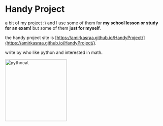 # Handy Project
a bit of my project :)
and I use some of them for **my school lesson or study for an exam!** but some of them **just for myself**.

the handy project site is [https://amirkasraa.github.io/HandyProject/](https://amirkasraa.github.io/HandyProject/).


write by who like python and interested in math.


<img src="https://octodex.github.com/images/pythocat.png" alt="pythocat" width="200"/>
